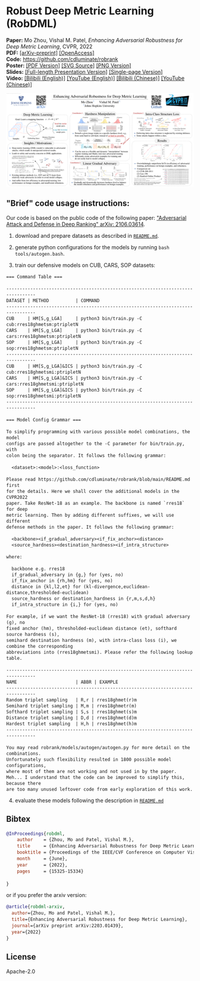 Robust Deep Metric Learning (RobDML)
===

**Paper:** Mo Zhou, Vishal M. Patel, *Enhancing Adversarial Robustness for Deep Metric Learning*, CVPR, 2022  
**PDF:** [[arXiv-preprint]](https://arxiv.org/abs/2203.01439) [[OpenAccess]](https://openaccess.thecvf.com/content/CVPR2022/html/Zhou_Enhancing_Adversarial_Robustness_for_Deep_Metric_Learning_CVPR_2022_paper.html)  
**Code:** https://github.com/cdluminate/robrank  
**Poster:** [[PDF Version]](slides/poster.pdf) [[SVG Source]](slides/poster.svg) [[PNG Version]](slides/poster.png)   
**Slides:** [[Full-length Presentation Version]](slides/slides.pdf) [[Single-page Version]](slides/slides-singlepage.pdf)  
**Video:** [[Bilibili (English)]](https://www.bilibili.com/video/BV1Y34y1j7g4) [[YouTube (English)]](https://www.youtube.com/watch?v=IQLvG0wjB-I) [[Bilibili (Chinese)]](https://www.bilibili.com/video/BV1GY4y1z7No/) [[YouTube (Chinese)]](https://www.youtube.com/watch?v=ATqDBZIpZwQ)  

![poster](slides/poster.png)

## "Brief" code usage instructions:

Our code is based on the public code of the following paper:
["Adversarial Attack and Defense in Deep Ranking" arXiv: 2106.03614](https://github.com/cdluminate/robrank).

1. download and prepare datasets as described in [`README.md`](https://github.com/cdluminate/robrank/blob/main/README.md).

2. generate python configurations for the models by running `bash tools/autogen.bash`.

3. train our defensive models on CUB, CARS, SOP datasets:

```
=== Command Table ===

---------------------------------------------------------------------------------
DATASET | METHOD          | COMMAND
---------------------------------------------------------------------------------
CUB     | HM[S,g_LGA]     | python3 bin/train.py -C cub:rres18ghmetsm:ptripletN
CARS    | HM[S,g_LGA]     | python3 bin/train.py -C cars:rres18ghmetsm:ptripletN
SOP     | HM[S,g_LGA]     | python3 bin/train.py -C sop:rres18ghmetsm:ptripletN
---------------------------------------------------------------------------------
CUB     | HM[S,g_LGA]&ICS | python3 bin/train.py -C cub:rres18ghmetsmi:ptripletN
CARS    | HM[S,g_LGA]&ICS | python3 bin/train.py -C cars:rres18ghmetsmi:ptripletN
SOP     | HM[S,g_LGA]&ICS | python3 bin/train.py -C sop:rres18ghmetsmi:ptripletN
---------------------------------------------------------------------------------

=== Model Config Grammar ===

To simplify programming with various possible model combinations, the model
configs are passed altogether to the -C parameter for bin/train.py, with
colon being the separator. It follows the following grammar:

  <dataset>:<model>:<loss_function>

Please read https://github.com/cdluminate/robrank/blob/main/README.md first
for the details. Here we shall cover the additional models in the CVPR2022
paper. Take ResNet-18 as an example. The backbone is named `rres18` for deep
metric learning. Then by adding different suffixes, we will use different
defense methods in the paper. It follows the following grammar:

  <backbone><if_gradual_adversary><if_fix_anchor><distance>
  <source_hardness><destination_hardness><if_intra_structure>

where:

  backbone e.g. rres18
  if_gradual_adversary in {g,} for (yes, no)
  if_fix_anchor in {rh,hm} for (yes, no)
  distance in {kl,l2,et} for (kl-divergence,euclidean-distance,thresholded-euclidean)
  source_hardness or destination_hardness in {r,m,s,d,h}
  if_intra_structure in {i,} for (yes, no)

For example, if we want the ResNet-18 (rres18) with gradual adversary (g), no
fixed anchor (hm), thresholded-euclidean distance (et), softhard source hardness (s),
semihard destination hardness (m), with intra-class loss (i), we combine the corresponding
abbreviations into (rres18ghmetsmi). Please refer the following lookup table.

---------------------------------------------------------------------------------
NAME                      | ABBR | EXAMPLE
---------------------------------------------------------------------------------
Random triplet sampling   | R,r | rres18ghmet(r)m
Semihard triplet sampling | M,m | rres18ghmetr(m)
Softhard triplet sampling | S,s | rres18ghmet(s)m
Distance triplet sampling | D,d | rres18ghmet(d)m
Hardest triplet sampling  | H,h | rres18ghmet(h)m
---------------------------------------------------------------------------------

You may read robrank/models/autogen/autogen.py for more detail on the combinations.
Unfortunately such flexibility resulted in 1800 possible model configurations,
where most of them are not working and not used in by the paper.
Meh... I understand that the code can be improved to simplify this, because there
are too many unused leftover code from early exploration of this work.
```

4. evaluate these models following the description in [`README.md`](https://github.com/cdluminate/robrank/blob/main/README.md)

## Bibtex

```bib
@InProceedings{robdml,
    author    = {Zhou, Mo and Patel, Vishal M.},
    title     = {Enhancing Adversarial Robustness for Deep Metric Learning},
    booktitle = {Proceedings of the IEEE/CVF Conference on Computer Vision and Pattern Recognition (CVPR)},
    month     = {June},
    year      = {2022},
    pages     = {15325-15334}

}
```

or if you prefer the arxiv version:
```bib
@article{robdml-arxiv,
  author={Zhou, Mo and Patel, Vishal M.},
  title={Enhancing Adversarial Robustness for Deep Metric Learning},
  journal={arXiv preprint arXiv:2203.01439},
  year={2022}
}
```

## License

Apache-2.0
